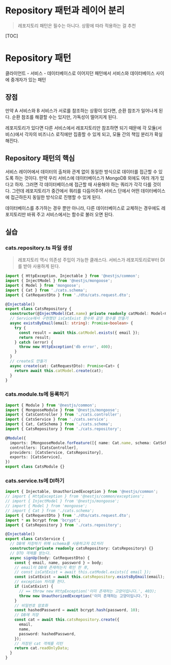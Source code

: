 # Repository 패턴과 레이어 분리

> 레포지토리 패턴은 필수는 아니다. 상황에 따라 적용하는 걸 추천 

[TOC]

# Repository 패턴

클라이언트 - 서비스 - 데이터베이스로 이어지던 패턴에서 서비스와 데이터베이스 사이에 중개자가 있는 패턴

## 장점

만약 A 서비스와 B 서비스가 서로를 참조하는 상황이 있다면, 순환 참조가 일어나게 된다. 순환 참조를 해결할 수는 있지만, 가독성이 떨어지게 된다.

레포지토리가 있다면 다른 서비스에서 레포지토리만 참조하면 되기 때문에 각 모듈(서비스)에서 각자의 비즈니스 로직에만 집중할 수 있게 되고, 모듈 간의 책임 분리가 확실해진다.

## Repository 패턴의 핵심

서비스 레이어에서 데이터의 출처와 관계 없이 동일한 방식으로 데이터를 접근할 수 있도록 하는 것이다. 만약 우리 서비스에 데이터베이스가 MongoDB 외에도 여러 개가 있다고 하자. 그러면 각 데이터베이스에 접근할 때 사용해야 하는 쿼리가 각각 다를 것이다. 그런데 레포지토리가 중간에서 쿼리를 다듬어주어 서비스 단에서 어떤 데이터베이스에 접근하든지 동일한 방식으로 진행할 수 있게 된다. 

데이터베이스를 추가하는 경우 뿐만 아니라, 다른 데이터베이스로 교체하는 경우에도 레포지토리만 바꿔 주고 서비스에서는 함수로 불러 오면 된다.

## 실습

### cats.repository.ts 파일 생성

> 레포지토리 역시 의존성 주입이 가능한 클래스다. 서비스가 레포지토리로부터 DI를 받아 사용하게 된다.

```typescript
import { HttpException, Injectable } from '@nestjs/common';
import { InjectModel } from '@nestjs/mongoose';
import { Model } from 'mongoose';
import { Cat } from './cats.schema';
import { CatRequestDto } from './dto/cats.request.dto';

@Injectable()
export class CatsRepository {
  constructor(@InjectModel(Cat.name) private readonly catModel: Model<Cat>) {}
  // Service에서 구현했던 isCatExist 함수와 같은 함수를 만들기
  async existsByEmail(email: string): Promise<boolean> {
    try {
      const result = await this.catModel.exists({ email });
      return result;
    } catch (error) {
      throw new HttpException('db error', 400);
    }
  }
  // create도 만들기
  async create(cat: CatRequestDto): Promise<Cat> {
    return await this.catModel.create(cat);
  }
}

```

### cats.module.ts에 등록하기

```typescript
import { Module } from '@nestjs/common';
import { MongooseModule } from '@nestjs/mongoose';
import { CatsController } from './cats.controller';
import { CatsService } from './cats.service';
import { Cat, CatSchema } from './cats.schema';
import { CatsRepository } from './cats.repository';

@Module({
  imports: [MongooseModule.forFeature([{ name: Cat.name, schema: CatSchema }])],
  controllers: [CatsController],
  providers: [CatsService, CatsRepository],
  exports: [CatsService],
})
export class CatsModule {}
```

### cats.service.ts에 DI하기

```typescript
import { Injectable, UnauthorizedException } from '@nestjs/common';
// import { HttpException } from '@nestjs/common/exceptions';
// import { InjectModel } from '@nestjs/mongoose';
// import { Model } from 'mongoose';
// import { Cat } from './cats.schema';
import { CatRequestDto } from './dto/cats.request.dto';
import * as bcrypt from 'bcrypt';
import { CatsRepository } from './cats.repository';

@Injectable()
export class CatsService {
  // DB에 저장하기 위해 schema를 사용하고자 DI처리
  constructor(private readonly catsRepository: CatsRepository) {}
  // DTO 객체를 받는다.
  async signUp(body: CatRequestDto) {
    const { email, name, password } = body;
    // email이 DB에 존재하는지 확인 한 후,
    // const isCatExist = await this.catModel.exists({ email });
    const isCatExist = await this.catsRepository.existsByEmail(email);
    // exception 처리를 한다.
    if (isCatExist) {
      // == throw new HttpException('이미 존재하는 고양이입니다.', 403);
      throw new UnauthorizedException('이미 존재하는 고양이입니다.');
    }
    // 비밀번호 암호화
    const hashedPassword = await bcrypt.hash(password, 10);
    // DB에 저장
    const cat = await this.catsRepository.create({
      email,
      name,
      password: hashedPassword,
    });
    // 저장된 cat 객체를 리턴
    return cat.readOnlyData;
  }
}
```

